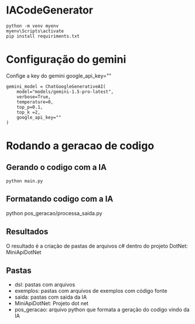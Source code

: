 # IACodeGenerator

```
python -m venv myenv
myenv\Scripts\activate
pip install requiriments.txt

```

# Configuração do gemini 

Confige a key do gemini google_api_key="" 

```
gemini_model = ChatGoogleGenerativeAI(
    model="models/gemini-1.5-pro-latest",
    verbose=True,
    temperature=0,
    top_p=0.1,
    top_k =2,
    google_api_key=""
)
```

# Rodando a geracao de codigo 

## Gerando o codigo com a IA

```
python main.py

```

## Formatando codigo com a IA 

python pos_geracao/processa_saida.py


## Resultados 


O resultado é a criação de pastas de arquivos c# dentro do projeto DotNet: MiniApiDotNet


## Pastas

- dsl: pastas com arquivos  
- exemplos: pastas com arquivos de exemplos com código fonte 
- saida: pastas com saida da IA
- MiniApiDotNet: Projeto dot net
- pos_geracao: arquivo python que formata a geração do codigo vindo da IA